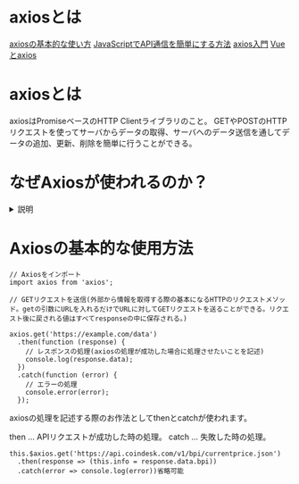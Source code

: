 # axiosとは

[axiosの基本的な使い方](https://qiita.com/s_taro/items/30114cfa370aac6c085f)
[JavaScriptでAPI通信を簡単にする方法](https://smallit.co.jp/blog/a2478/)
[axios入門](https://axios-http.com/ja/docs/intro)
[Vueとaxios](https://reffect.co.jp/vue/vue-axios-learn)


# axiosとは
axiosはPromiseベースのHTTP Clientライブラリのこと。
GETやPOSTのHTTPリクエストを使ってサーバからデータの取得、サーバへのデータ送信を通してデータの追加、更新、削除を簡単に行うことができる。

# なぜAxiosが使われるのか？

<details>
  <summary>説明</summary>
  
```
1　プロミスベースだから。
 AxiosはプロミスベースのAPIを提供する。これにより、非同期処理をより簡単に扱うことが可能。
２　ブラウザとNode.jsの両方で動作するから。
　これにより、フロントエンドとバックエンドの両方で同じHTTPクライアントライブラリを使用することが可能
３　リクエストのキャンセルができるから
　　ユーザーがページを離れるなどした場合に、未完了のHTTPリクエストをキャンセルする機能を提供できる
４　リクエストとレスポンスのインターセプト
　これにより、送信前のリクエストや受信後のレスポンスを捕捉して、データを加工したり、ログを取ったりすることが可能
５　自動的なJSONデータの変換
サーバーからのレスポンスを自動的にJSON形式に変換を行うことができる
```

</details>


# Axiosの基本的な使用方法
```
// Axiosをインポート
import axios from 'axios';

// GETリクエストを送信(外部から情報を取得する際の基本になるHTTPのリクエストメソッド。getの引数にURLを入れるだけでURLに対してGETリクエストを送ることができる。リクエスト後に戻される値はすべてresponseの中に保存される。)

axios.get('https://example.com/data')
  .then(function (response) {
    // レスポンスの処理(axiosの処理が成功した場合に処理させたいことを記述)
    console.log(response.data);
  })
  .catch(function (error) {
    // エラーの処理
    console.error(error);
  });

```

axiosの処理を記述する際のお作法としてthenとcatchが使われます。

then ... APIリクエストが成功した時の処理。
catch ... 失敗した時の処理。
```
this.$axios.get('https://api.coindesk.com/v1/bpi/currentprice.json')
  .then(response => (this.info = response.data.bpi))
  .catch(error => console.log(error))省略可能
```
